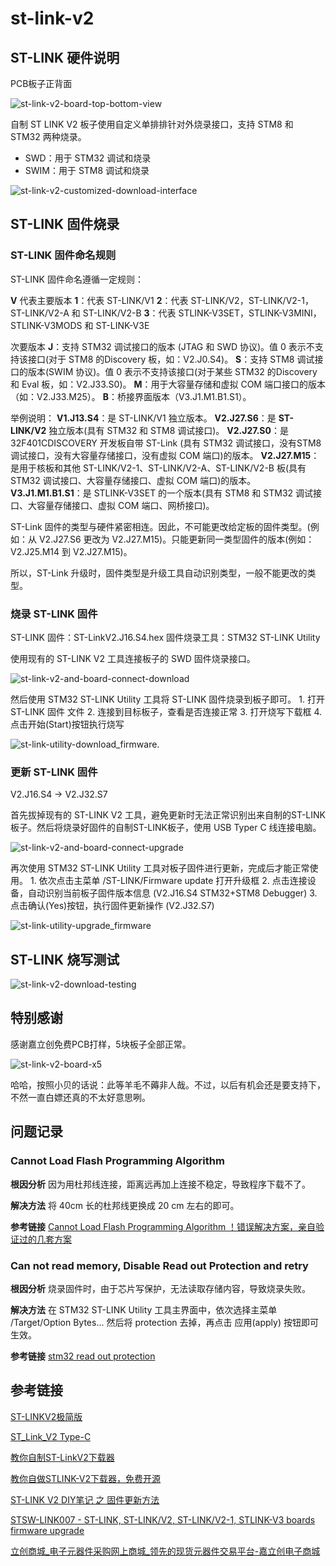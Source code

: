 # st-link-v2

## ST-LINK 硬件说明

PCB板子正背面

![st-link-v2-board-top-bottom-view](images/st-link-v2-board-top-bottom-view_954x716.jpg)

自制 ST LINK V2 板子使用自定义单排排针对外烧录接口，支持 STM8 和 STM32 两种烧录。
- SWD：用于 STM32 调试和烧录
- SWIM：用于 STM8 调试和烧录

![st-link-v2-customized-download-interface](images/st-link-v2-customized-download-interface.png)


## ST-LINK 固件烧录

### ST-LINK 固件命名规则

ST-LINK 固件命名遵循一定规则：

**V** 代表主要版本
**1**：代表 ST-LINK/V1
**2**：代表 ST-LINK/V2，ST-LINK/V2-1，ST-LINK/V2-A 和 ST-LINK/V2-B
**3**：代表 STLINK-V3SET，STLINK-V3MINI，STLINK-V3MODS 和 ST-LINK-V3E

次要版本
**J**：支持 STM32 调试接口的版本 (JTAG 和 SWD 协议)。值 0 表示不支持该接口(对于 STM8 的Discovery 板，如：V2.J0.S4)。
**S**：支持 STM8 调试接口的版本(SWIM 协议)。值 0 表示不支持该接口(对于某些 STM32 的Discovery 和 Eval 板，如：V2.J33.S0)。
**M**：用于大容量存储和虚拟 COM 端口接口的版本（如：V2.J33.M25）。
**B**：桥接界面版本（V3.J1.M1.B1.S1）。


举例说明：
**V1.J13.S4**：是 ST-LINK/V1 独立版本。
**V2.J27.S6**：是 **ST-LINK/V2** 独立版本(具有 STM32 和 STM8 调试接口)。
**V2.J27.S0**：是 32F401CDISCOVERY 开发板自带 ST-Link (具有 STM32 调试接口，没有STM8 调试接口，没有大容量存储接口，没有虚拟 COM 端口)的版本。
**V2.J27.M15**：是用于核板和其他 ST-LINK/V2-1、ST-LINK/V2-A、ST-LINK/V2-B 板(具有 STM32 调试接口、大容量存储接口、虚拟 COM 端口)的版本。
**V3.J1.M1.B1.S1**：是 STLINK-V3SET 的一个版本(具有 STM8 和 STM32 调试接口、大容量存储接口、虚拟 COM 端口、网桥接口)。


ST-Link 固件的类型与硬件紧密相连。因此，不可能更改给定板的固件类型。(例如：从 V2.J27.S6 更改为 V2.J27.M15)。只能更新同一类型固件的版本(例如：V2.J25.M14 到 V2.J27.M15)。

所以，ST-Link 升级时，固件类型是升级工具自动识别类型，一般不能更改的类型。



### 烧录 ST-LINK 固件

ST-LINK 固件：ST-LinkV2.J16.S4.hex
固件烧录工具：STM32 ST-LINK Utility

使用现有的 ST-LINK V2 工具连接板子的 SWD 固件烧录接口。

![st-link-v2-and-board-connect-download](images/st-link-v2-and-board-connect-download_954x716.jpg)

然后使用 STM32 ST-LINK Utility 工具将 ST-LINK 固件烧录到板子即可。
	1. 打开 ST-LINK 固件 文件
	2. 连接到目标板子，查看是否连接正常
	3. 打开烧写下载框
	4. 点击开始(Start)按钮执行烧写

![st-link-utility-download_firmware.](images/st-link-utility-download_firmware.png)



### 更新 ST-LINK 固件
V2.J16.S4 -> V2.J32.S7

首先拔掉现有的 ST-LINK V2 工具，避免更新时无法正常识别出来自制的ST-LINK板子。然后将烧录好固件的自制ST-LINK板子，使用 USB Typer C 线连接电脑。

![st-link-v2-and-board-connect-upgrade](images/st-link-v2-and-board-connect-upgrade_954x716.jpg)

再次使用 STM32 ST-LINK Utility 工具对板子固件进行更新，完成后才能正常使用。
	1. 依次点击主菜单 /ST-LINK/Firmware update 打开升级框
	2. 点击连接设备，自动识别当前板子固件版本信息 (V2.J16.S4 STM32+STM8 Debugger)
	3. 点击确认(Yes)按钮，执行固件更新操作 (V2.J32.S7)

![st-link-utility-upgrade_firmware](images/st-link-utility-upgrade_firmware.png)


## ST-LINK 烧写测试

![st-link-v2-download-testing](images/st-link-v2-download-testing_954x716.jpg)


## 特别感谢

感谢嘉立创免费PCB打样，5块板子全部正常。

![st-link-v2-board-x5](images/st-link-v2-board-x5_954x716.jpg)


哈哈，按照小贝的话说：此等羊毛不薅非人哉。不过，以后有机会还是要支持下，不然一直白嫖还真的不太好意思咧。


## 问题记录

### Cannot Load Flash Programming Algorithm

**根因分析**
因为用杜邦线连接，距离远再加上连接不稳定，导致程序下载不了。

**解决方法**
将 40cm 长的杜邦线更换成 20 cm 左右的即可。

**参考链接**
[Cannot Load Flash Programming Algorithm ！错误解决方案，亲自验证过的几套方案](https://blog.csdn.net/qq_35671135/article/details/87865259)


### Can not read memory, Disable Read out Protection and retry

**根因分析**
烧录固件时，由于芯片写保护，无法读取存储内容，导致烧录失败。

**解决方法**
在 STM32 ST-LINK Utility 工具主界面中，依次选择主菜单 /Target/Option Bytes...
然后将 protection 去掉，再点击 应用(apply) 按钮即可生效。

**参考链接**
[stm32 read out protection](https://blog.csdn.net/yazhouren/article/details/77674718)


## 参考链接

[ST-LINKV2极简版](https://oshwhub.com/jdsuchen/st-linkv2-ji-jian-ban)

[ST_Link_V2 Type-C](https://oshwhub.com/Aegis/st_link_v2)

[教你自制ST-LinkV2下载器](https://blog.csdn.net/u011976086/article/details/53817901)

[教你自做STLINK-V2下载器，免费开源](https://www.cnblogs.com/pudonglin/p/14216141.html)

[ST-LINK V2 DIY笔记 之 固件更新方法](https://www.cnblogs.com/cuter/p/8879993.html)

[STSW-LINK007 - ST-LINK, ST-LINK/V2, ST-LINK/V2-1, STLINK-V3 boards firmware upgrade](https://www.st.com/en/development-tools/stsw-link007.html)

[立创商城_电子元器件采购网上商城_领先的现货元器件交易平台-嘉立创电子商城](https://www.szlcsc.com/)

